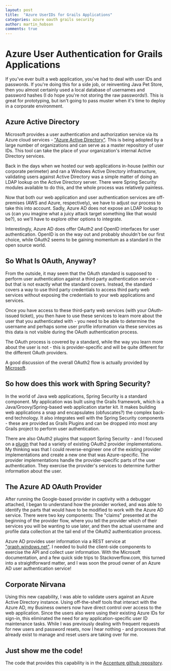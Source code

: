 ```yaml
---
layout: post
title:  "Azure UserIDs for Grails Applications"
categories: azure oauth grails security
author: martin_hobson
comments: true
---
```

# Azure User Authentication for Grails Applications

If you've ever built a web application, you've had to deal with user IDs and passwords. If you're doing this for a side
job, or reinventing Java Pet Store, then you almost certainly used a local database of usernames and password hashes
(I do hope you're not storing the raw passwords!). This is great for prototyping, but isn't going to pass muster when
it's time to deploy in a corporate environment.

## Azure Active Directory

Microsoft provides a user authentication and authorization service via its Azure cloud services - 
["Azure Active Directory"](https://azure.microsoft.com/en-us/documentation/articles/active-directory-whatis/).
This is being adopted by a large number of organizations and can serve as a master repository of user IDs. This tool
can take the place of your organization's internal Active Directory services.

Back in the days when we hosted our web applications in-house (within our corporate perimeter) and ran a Windows Active
Directory infrastructure, validating users against Active Directory was a simple matter of doing an LDAP lookup on the
Active Directory server. There were Spring Security modules available to do this, and the whole process was relatively
painless.

Now that both our web application and user authentication services are off-premises (AWS and Azure, respectively), we
have to adjust our process to take this into account. Sadly, Azure AD does not expose an LDAP lookup to us (can you
imagine what a juicy attack target something like that would be?), so we'll have to explore other options to integrate.

Interestingly, Azure AD does offer OAuth2 and OpenID interfaces for user authentication. OpenID is on the way out and
probably shouldn't be our first choice, while OAuth2 seems to be gaining momentum as a standard in the open source
world.

## So What Is OAuth, Anyway?

From the outside, it may seem that the OAuth standard is supposed to perform user authentication against a third party
authentication service - but that is not exactly what the standard covers. Instead, the standard covers a way to use
third party credentials to access third party web services without exposing the credentials to your web applications
and services.

Once you have access to these third-party web services (with your OAuth-issued ticket), you then have to use these
services to learn more about the user that you authenticated with - you need to be able to determine the username and
perhaps some user profile information via these services as this data is not visible during the OAuth authentication
process.

The OAuth process is covered by a standard, while the way you learn more about the user is not - this is
provider-specific and will be quite different for the different OAuth providers.

A good discussion of the overall OAuth2 flow is actually provided by 
[Microsoft](https://azure.microsoft.com/en-us/documentation/articles/active-directory-protocols-oauth-code/). 

## So how does this work with Spring Security?

In the world of Java web applications, Spring Security is a standard component. My application was built using
the Grails framework, which is a Java/Groovy/Spring-based web application starter kit. It makes building web
applications a snap and encapsulates (obfuscates?) the complex back-end technology. It also integrates well with
the Spring Security components - these are provided as Grails Plugins and can be dropped into most any Grails
project to perform user authentication.

There are also OAuth2 plugins that support Spring Security - and I focused on a 
[plugin](http://grails.org/plugin/spring-security-oauth) that had a variety of existing OAuth2 provider implementations.
My thinking was that I could reverse-engineer one of the existing provider implementations and create a new one
that was Azure-specific. The provider implementations handle the provider-specific parts of the user authentication.
They exercise the provider's services to determine further information about the user.

## The Azure AD OAuth Provider

After running the Google-based provider in captivity with a debugger attached, I began to understand how the provider
worked, and was able to identify the parts that would have to be modified to work with the Azure AD service. There
were two key components: The "claims" presented at the beginning of the provider flow, where you tell the provider
which of their services you will be wanting to use later, and then the actual username and profile data collection
at the tail end of the OAuth2 authentication process.

Azure AD provides user information via a REST service at 
["graph.windows.net"](https://azure.microsoft.com/en-us/documentation/articles/active-directory-graph-api-quickstart/).
I needed to build the client-side components to exercise the API and collect user information. With the Microsoft
documentation, and a few quick side trips to Stackoverflow.com, this turned into a straightforward matter, and I was
soon the proud owner of an Azure AD user authentication service!

## Corporate Nirvana

Using this new capability, I was able to validate users against an Azure Active Directory instance. Using off-the-shelf
tools that interact with the Azure AD, my Business owners
now have direct control over access to the web application. Since the users also were using their existing Azure IDs
for sign-in, this eliminated the need for any application-specific user ID maintenance tasks. While I was previously
dealing with frequent requests for new users and password resets, now I hear nothing - and processes that already exist
to manage and reset users are taking over for me.

## Just show me the code!

The code that provides this capability is in the 
[Accenture github repository](https://github.com/Accenture/grails-spring-security-oauth-azure).